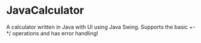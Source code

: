 # JavaCalculator

A calculator written in Java with UI using Java Swing. Supports the basic +-*/ operations and has error handling!
